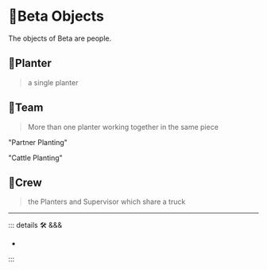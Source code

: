 # 🔷<beta>Beta Objects</beta>

The objects of Beta are people.

## 🔷<beta>Planter</beta>

> a single planter

## 🔷<beta>Team</beta>

> More than one planter working together in the same piece

"Partner Planting"

"Cattle Planting"

## 🔷<beta>Crew</beta>

> the Planters and Supervisor which share a truck

---

<!-- =================================================== -->
<!-- =================================================== -->
<!-- =================================================== -->
<!-- =================================================== -->
<!-- =================================================== -->
::: details 🛠 <dev>&&&</dev>



-



:::
